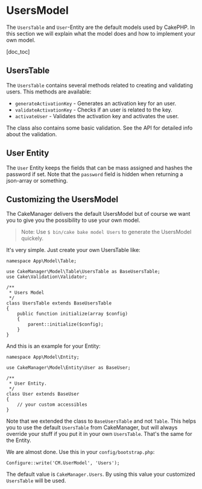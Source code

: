 UsersModel
==========

The `UsersTable` and `User`-Entity are the default models used by CakePHP.
In this section we will explain what the model does and how to implement your own model.

[doc_toc]

UsersTable
----------

The `UsersTable` contains several methods related to creating and validating users.
This methods are available:
- `generateActivationKey` - Generates an activation key for an user.
- `validateActivationKey` - Checks if an user is related to the key.
- `activateUser` - Validates the activation key and activates the user.

The class also contains some basic validation. 
See the API for detailed info about the validation.

User Entity
-----------

The `User` Entity keeps the fields that can be mass assigned and hashes the password if 
set. Note that the `password` field is hidden when returning a json-array or something.

Customizing the UsersModel
--------------------------

The CakeManager delivers the default UsersModel but of course we want you to give you 
the possibility to use your own model.

> Note: Use `$ bin/cake bake model Users` to generate the UsersModel quickely.

It's very simple. Just create your own UsersTable like:

    namespace App\Model\Table;

    use CakeManager\Model\Table\UsersTable as BaseUsersTable;
    use Cake\Validation\Validator;

    /**
     * Users Model
     */
    class UsersTable extends BaseUsersTable
    {
        public function initialize(array $config)
        {
            parent::initialize($config);
        }
    }

And this is an example for your Entity:

    namespace App\Model\Entity;
    
    use CakeManager\Model\Entity\User as BaseUser;
    
    /**
     * User Entity.
     */
    class User extends BaseUser
    {
        // your custom accessibles
    }

Note that we extended the class to `BaseUsersTable` and not `Table`. 
This helps you to use the default `UsersTable` from CakeManager, but will always
override your stuff if you put it in your own `UsersTable`.
That's the same for the Entity.

We are almost done. Use this in your `config/bootstrap.php`:

    Configure::write('CM.UserModel', 'Users');

The default value is `CakeManager.Users`. By using this value your customized 
`UsersTable` will be used.
